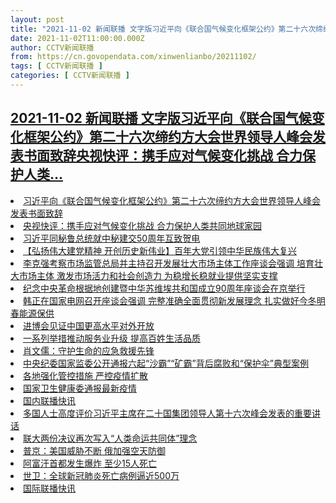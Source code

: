 ```yaml
---
layout: post
title: "2021-11-02 新闻联播 文字版习近平向《联合国气候变化框架公约》第二十六次缔约方大会世界领导人峰会发表书面致辞央视快评：携手应对气候变化挑战 合力保护人类"
date: 2021-11-02T11:00:00.000Z
author: CCTV新闻联播
from: https://cn.govopendata.com/xinwenlianbo/20211102/
tags: [ CCTV新闻联播 ]
categories: [ CCTV新闻联播 ]
---
```

<!--1635850800000-->
[2021-11-02 新闻联播 文字版习近平向《联合国气候变化框架公约》第二十六次缔约方大会世界领导人峰会发表书面致辞央视快评：携手应对气候变化挑战 合力保护人类...](https://cn.govopendata.com/xinwenlianbo/20211102/)
------

<div>
<li><a target="_blank" href="https://cn.govopendata.com/xinwenlianbo/20211102/#265207">习近平向《联合国气候变化框架公约》第二十六次缔约方大会世界领导人峰会发表书面致辞</a></li><li><a target="_blank" href="https://cn.govopendata.com/xinwenlianbo/20211102/#265208">央视快评：携手应对气候变化挑战 合力保护人类共同地球家园</a></li><li><a target="_blank" href="https://cn.govopendata.com/xinwenlianbo/20211102/#265209">习近平同秘鲁总统就中秘建交50周年互致贺电</a></li><li><a target="_blank" href="https://cn.govopendata.com/xinwenlianbo/20211102/#265210">【弘扬伟大建党精神 开创历史新伟业】百年大党引领中华民族伟大复兴</a></li><li><a target="_blank" href="https://cn.govopendata.com/xinwenlianbo/20211102/#265211">李克强考察市场监管总局并主持召开发展壮大市场主体工作座谈会强调 培育壮大市场主体 激发市场活力和社会创造力 为稳增长稳就业提供坚实支撑</a></li><li><a target="_blank" href="https://cn.govopendata.com/xinwenlianbo/20211102/#265212">纪念中央革命根据地创建暨中华苏维埃共和国成立90周年座谈会在京举行</a></li><li><a target="_blank" href="https://cn.govopendata.com/xinwenlianbo/20211102/#265213">韩正在国家电网召开座谈会强调 完整准确全面贯彻新发展理念 扎实做好今冬明春能源保供</a></li><li><a target="_blank" href="https://cn.govopendata.com/xinwenlianbo/20211102/#265214">进博会见证中国更高水平对外开放</a></li><li><a target="_blank" href="https://cn.govopendata.com/xinwenlianbo/20211102/#265215">一系列举措推动服务业升级 提高百姓生活品质</a></li><li><a target="_blank" href="https://cn.govopendata.com/xinwenlianbo/20211102/#265216">肖文儒：守护生命的应急救援先锋</a></li><li><a target="_blank" href="https://cn.govopendata.com/xinwenlianbo/20211102/#265217">中央纪委国家监委公开通报六起“沙霸”“矿霸”背后腐败和“保护伞”典型案例</a></li><li><a target="_blank" href="https://cn.govopendata.com/xinwenlianbo/20211102/#265218">各地强化管控措施 严控疫情扩散</a></li><li><a target="_blank" href="https://cn.govopendata.com/xinwenlianbo/20211102/#265219">国家卫生健康委通报最新疫情</a></li><li><a target="_blank" href="https://cn.govopendata.com/xinwenlianbo/20211102/#265220">国内联播快讯</a></li><li><a target="_blank" href="https://cn.govopendata.com/xinwenlianbo/20211102/#265221">多国人士高度评价习近平主席在二十国集团领导人第十六次峰会发表的重要讲话</a></li><li><a target="_blank" href="https://cn.govopendata.com/xinwenlianbo/20211102/#265222">联大两份决议再次写入“人类命运共同体”理念</a></li><li><a target="_blank" href="https://cn.govopendata.com/xinwenlianbo/20211102/#265223">普京：美国威胁不断 俄加强空天防御</a></li><li><a target="_blank" href="https://cn.govopendata.com/xinwenlianbo/20211102/#265224">阿富汗首都发生爆炸 至少15人死亡</a></li><li><a target="_blank" href="https://cn.govopendata.com/xinwenlianbo/20211102/#265225">世卫：全球新冠肺炎死亡病例逼近500万</a></li><li><a target="_blank" href="https://cn.govopendata.com/xinwenlianbo/20211102/#265226">国际联播快讯</a></li>
</div>
